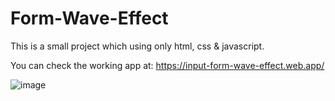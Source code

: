 # Form-Wave-Effect

This is a small project which using only html, css & javascript.

You can check the working app at: https://input-form-wave-effect.web.app/ 

![image](https://user-images.githubusercontent.com/90829509/211346341-0ce84d37-1d18-4a4f-a8e8-b4070a975435.png)
